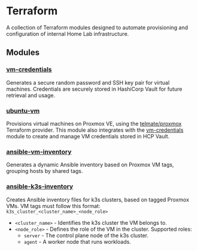 # Terraform

A collection of Terraform modules designed to automate provisioning
and configuration of internal Home Lab infrastructure.

## Modules

### [vm-credentials](/vm-credentials/)

Generates a secure random password and SSH key pair for virtual machines.
Credentials are securely stored in HashiCorp Vault for future retrieval and usage.

### [ubuntu-vm](/ubuntu-vm/)

Provisions virtual machines on Proxmox VE, using the [telmate/proxmox](https://registry.terraform.io/providers/Telmate/proxmox/latest/docs) Terraform provider.
This module also integrates with the [vm-credentials](/vm-credentials/)
module to create and manage VM credentials stored in HCP Vault.

### [ansible-vm-inventory](/ansible-vm-inventory/)

Generates a dynamic Ansible inventory based on Proxmox VM tags, grouping hosts by shared tags.

### [ansible-k3s-inventory](/ansible-k3s-inventory/)

Creates Ansible inventory files for k3s clusters, based on tagged Proxmox VMs.
VM tags must follow this format: `k3s_cluster_<cluster_name>_<node_role>`

- `<cluster_name>` - Identifies the k3s cluster the VM belongs to.
- `<node_role>` - Defines the role of the VM in the cluster. Supported roles:
  - `server` - The control plane node of the k3s cluster.
  - `agent` - A worker node that runs workloads.
